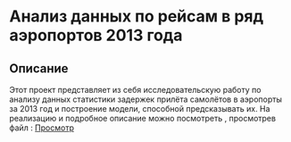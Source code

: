 # Анализ данных по рейсам в ряд аэропортов 2013 года

## Описание
Этот проект представляет из себя исследовательскую работу по анализу данных
статистики задержек прилёта самолётов в аэропорты за 2013 год и построение модели,
способной предсказывать их.
На реализацию и подробное описание можно посмотреть , просмотрев файл :
[Просмотр](\Копия_блокнота_"Анализ_данных_ipynb".ipynb)
